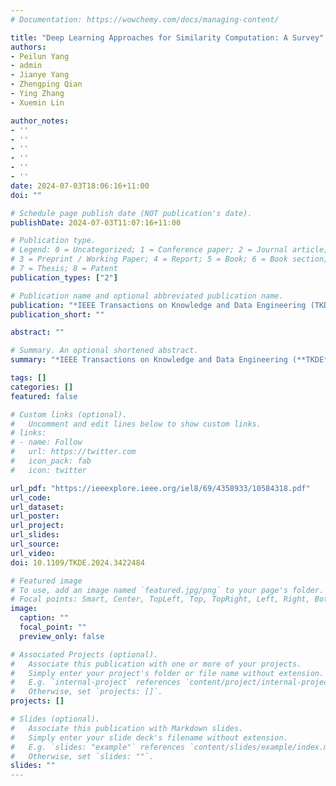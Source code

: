 ```yaml
---
# Documentation: https://wowchemy.com/docs/managing-content/

title: "Deep Learning Approaches for Similarity Computation: A Survey"
authors: 
- Peilun Yang
- admin
- Jianye Yang
- Zhengping Qian
- Ying Zhang
- Xuemin Lin

author_notes:
- ''
- ''
- ''
- ''
- ''
- ''
date: 2024-07-03T18:06:16+11:00
doi: ""

# Schedule page publish date (NOT publication's date).
publishDate: 2024-07-03T11:07:16+11:00

# Publication type.
# Legend: 0 = Uncategorized; 1 = Conference paper; 2 = Journal article;
# 3 = Preprint / Working Paper; 4 = Report; 5 = Book; 6 = Book section;
# 7 = Thesis; 8 = Patent
publication_types: ["2"]

# Publication name and optional abbreviated publication name.
publication: "*IEEE Transactions on Knowledge and Data Engineering (TKDE) 2024*"
publication_short: ""

abstract: ""

# Summary. An optional shortened abstract.
summary: "*IEEE Transactions on Knowledge and Data Engineering (**TKDE**) 2024*"

tags: []
categories: []
featured: false

# Custom links (optional).
#   Uncomment and edit lines below to show custom links.
# links:
# - name: Follow
#   url: https://twitter.com
#   icon_pack: fab
#   icon: twitter

url_pdf: "https://ieeexplore.ieee.org/iel8/69/4358933/10584318.pdf"
url_code:
url_dataset:
url_poster:
url_project:
url_slides: 
url_source:
url_video:
doi: 10.1109/TKDE.2024.3422484

# Featured image
# To use, add an image named `featured.jpg/png` to your page's folder. 
# Focal points: Smart, Center, TopLeft, Top, TopRight, Left, Right, BottomLeft, Bottom, BottomRight.
image:
  caption: ""
  focal_point: ""
  preview_only: false

# Associated Projects (optional).
#   Associate this publication with one or more of your projects.
#   Simply enter your project's folder or file name without extension.
#   E.g. `internal-project` references `content/project/internal-project/index.md`.
#   Otherwise, set `projects: []`.
projects: []

# Slides (optional).
#   Associate this publication with Markdown slides.
#   Simply enter your slide deck's filename without extension.
#   E.g. `slides: "example"` references `content/slides/example/index.md`.
#   Otherwise, set `slides: ""`.
slides: ""
---
```

